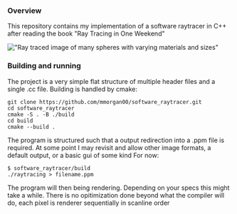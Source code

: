 ### Overview
This repository contains my implementation of a software raytracer in C++ after reading the book "Ray Tracing in One Weekend"

!["Ray traced image of many spheres with varying materials and sizes"](showcase.ppm)

### Building and running
The project is a very simple flat structure of multiple header files and a single .cc file.
Building is handled by cmake:
```
git clone https://github.com/mmorgan00/software_raytracer.git
cd software_raytracer
cmake -S . -B ./build
cd build
cmake --build .
```
The program is structured such that a output redirection into a .ppm file is required. 
At some point I may revisit and allow other image formats, a default output, or a basic gui of some kind
For now:
```
$ software_raytracer/build
./raytracing > filename.ppm
```
The program will then being rendering. Depending on your specs this might take a while.
There is no opitimization done beyond what the compiler will do, each pixel is renderer sequentially in scanline order


